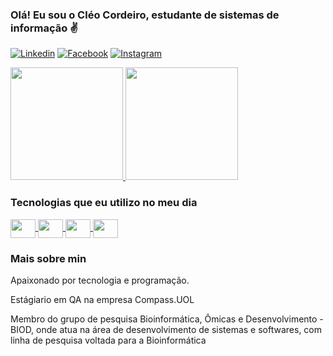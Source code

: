 ### Olá! Eu sou o Cléo Cordeiro, estudante de sistemas de informação ✌️ 

[![Linkedin](https://img.shields.io/badge/LinkedIn-0077B5?style=for-the-badge&logo=linkedin&logoColor=white)](https://www.linkedin.com/in/cleocordeiro/)
[![Facebook](https://img.shields.io/badge/Facebook-1877F2?style=for-the-badge&logo=facebook&logoColor=white)](https://www.facebook.com/cleo.m.cordeiro/)
[![Instagram](https://img.shields.io/badge/Instagram-E4405F?style=for-the-badge&logo=instagram&logoColor=white)](https://www.linkedin.com/in/cleocordeiro/)

<div>
<a href="https://github.com/CleoCordeiro">
  <img height="180en" src="https://github-readme-stats.vercel.app/api?username=cleocordeiro&show_icons=true&theme=dracula" />
  <img height="180en" src="https://github-readme-stats.vercel.app/api/top-langs/?username=cleocordeiro&show_icons=true&theme=dracula&layout=compact" />
</a>
</div>


### Tecnologias que eu utilizo no meu dia
<div class="display">
<a href="https://github.com/CleoCordeiro">
<img align="center" height="30" width="40" src="https://cdn.jsdelivr.net/gh/devicons/devicon/icons/java/java-original.svg" />
<img align="center" height="30" width="40" src="https://cdn.jsdelivr.net/gh/devicons/devicon/icons/spring/spring-original.svg" />
<img align="center" height="30" width="40" src="https://cdn.jsdelivr.net/gh/devicons/devicon/icons/python/python-original.svg" />
<img align="center" height="30" width="40" src="https://cdn.jsdelivr.net/gh/devicons/devicon/icons/vuejs/vuejs-original.svg" />
</a>
</div>

### Mais sobre min
Apaixonado por tecnologia e programação.

Estágiario em QA na empresa Compass.UOL

Membro do grupo de pesquisa Bioinformática, Ômicas e Desenvolvimento - BIOD, onde atua na área de desenvolvimento de sistemas e softwares, com linha de pesquisa voltada para a Bioinformática
